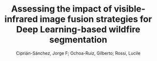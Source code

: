 ---
paperId: 39
author: Ciprián-Sánchez, Jorge F; Ochoa-Ruiz, Gilberto; Rossi, Lucile
title: "Assessing the impact of visible-infrared image fusion strategies for Deep Learning-based wildfire segmentation"
pdf: --
poster: --
alt: --
type: --
category: Extended Abstract
link: --
conference: cvpr
year: 2021
tags: cvpr-2021
---